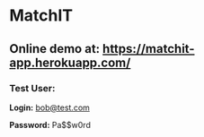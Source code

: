 # MatchIT
## Online demo at: https://matchit-app.herokuapp.com/

### Test User:
  **Login:** bob@test.com
  
  **Password:** Pa$$w0rd
